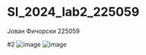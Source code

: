 # SI_2024_lab2_225059
Јован
Фичорски
225059

#2
![image](https://github.com/jovanficorski/SI_2024_lab2_225059/assets/162824580/5351bb02-7adc-4ae9-a78b-6d871cda5bcc)
![image](https://github.com/jovanficorski/SI_2024_lab2_225059/assets/162824580/5351bb02-7adc-4ae9-a78b-6d871cda5bcc)
